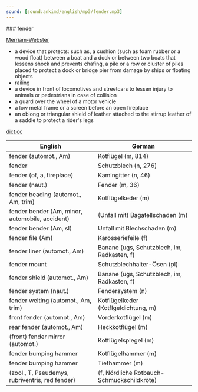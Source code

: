 ```yaml
---
sound: [sound:ankimd/english/mp3/fender.mp3]
---
```


\### fender

[Merriam-Webster](https://www.merriam-webster.com/dictionary/fender)

- a device that protects: such as, a cushion (such as foam rubber or a wood float) between a boat and a dock or between two boats that lessens shock and prevents chafing, a pile or a row or cluster of piles placed to protect a dock or bridge pier from damage by ships or floating objects
- railing
- a device in front of locomotives and streetcars to lessen injury to animals or pedestrians in case of collision
- a guard over the wheel of a motor vehicle
- a low metal frame or a screen before an open fireplace
- an oblong or triangular shield of leather attached to the stirrup leather of a saddle to protect a rider's legs

[dict.cc](https://www.dict.cc/fender)

| English        | German       |
| -------------- | ------------ |
| fender (automot., Am) | Kotflügel (m, 814) |
| fender | Schutzblech (n, 276) |
| fender (of, a, fireplace) | Kamingitter (n, 46) |
| fender (naut.) | Fender (m, 36) |
| fender beading (automot., Am, trim) | Kotflügelkeder (m) |
| fender bender (Am, minor, automobile, accident) | (Unfall mit) Bagatellschaden (m) |
| fender bender (Am, sl) | Unfall mit Blechschaden (m) |
| fender file (Am) | Karosseriefeile (f) |
| fender liner (automot., Am) | Banane (ugs, Schutzblech, im, Radkasten, f) |
| fender mount | Schutzblechhalter-Ösen (pl) |
| fender shield (automot., Am) | Banane (ugs, Schutzblech, im, Radkasten, f) |
| fender system (naut.) | Fendersystem (n) |
| fender welting (automot., Am, trim) | Kotflügelkeder (Kotflgeldichtung, m) |
| front fender (automot., Am) | Vorderkotflügel (m) |
| rear fender (automot., Am) | Heckkotflügel (m) |
| (front) fender mirror (automot.) | Kotflügelspiegel (m) |
| fender bumping hammer | Kotflügelhammer (m) |
| fender bumping hammer | Tiefhammer (m) |
|  (zool., T, Pseudemys, rubriventris, red fender) |  (f, Nördliche Rotbauch-Schmuckschildkröte) |
